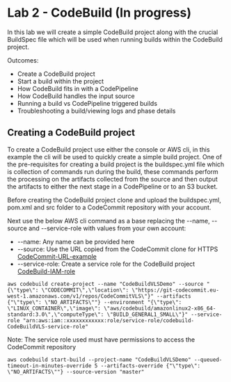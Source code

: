# Lab 2 - CodeBuild (In progress)

In this lab we will create a simple CodeBuild project along with the crucial BuildSpec file which will be used when running builds within the CodeBuild project. 

Outcomes:
* Create a CodeBuild project
* Start a build within the project 
* How CodeBuild fits in with a CodePipeline
* How CodeBuild handles the input source
* Running a build vs CodePipeline triggered builds
* Troubleshooting a build/viewing logs and phase details

## Creating a CodeBuild project
To create a CodeBuild project use either the console or AWS cli, in this example the cli will be used to quickly create a simple build project.
One of the pre-requisites for creating a build project is the buildspec.yml file which is collection of commands run during the build, these commands perform the processing on the artifacts collected from the source and then output the artifacts to either the next stage in a CodePipeline or to an S3 bucket. 

Before creating the CodeBuild project clone and upload the buildspec.yml, pom.xml and src folder to a CodeCommit repository with your account.

Next use the below AWS cli command as a base replacing the --name, --source and --service-role with values from your own account:
* --name: Any name can be provided here
* --source: Use the URL copied from the CodeCommit clone for HTTPS [CodeCommit-URL-example](https://docs.aws.amazon.com/codecommit/latest/userguide/how-to-connect.html#how-to-connect-http)
* --service-role: Create a service role for the CodeBuild project [CodeBuild-IAM-role](https://docs.aws.amazon.com/codebuild/latest/userguide/setting-up.html#setting-up-service-role)
```
aws codebuild create-project --name "CodeBuildVLSDemo" --source "{\"type\": \"CODECOMMIT\",\"location\": \"https://git-codecommit.eu-west-1.amazonaws.com/v1/repos/CodeCommitVLS\"}" --artifacts {"\"type\": \"NO_ARTIFACTS\""} --environment "{\"type\": \"LINUX_CONTAINER\",\"image\": \"aws/codebuild/amazonlinux2-x86_64-standard:3.0\",\"computeType\": \"BUILD_GENERAL1_SMALL\"}" --service-role "arn:aws:iam::xxxxxxxxxxxx:role/service-role/codebuild-CodeBuildVLS-service-role"
```
Note: The service role used must have permissions to access the CodeCommit repository

```
aws codebuild start-build --project-name "CodeBuildVLSDemo" --queued-timeout-in-minutes-override 5 --artifacts-override {"\"type\": \"NO_ARTIFACTS\""} --source-version "master"
```
